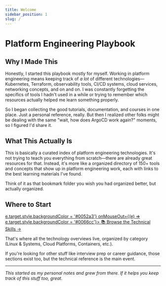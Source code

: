 ```yaml
---
title: Welcome
sidebar_position: 1
slug: /
---
```


# Platform Engineering Playbook

## Why I Made This

Honestly, I started this playbook mostly for myself. Working in platform engineering means keeping track of *a lot* of different technologies—Kubernetes, Terraform, observability tools, CI/CD systems, cloud services, networking concepts, and on and on. I was constantly forgetting the specifics of tools I hadn't used in a while or trying to remember which resources actually helped me learn something properly.

So I began collecting the good tutorials, documentation, and courses in one place. Just a personal reference, really. But then I realized other folks might be dealing with the same "wait, how does ArgoCD work again?" moments, so I figured I'd share it.

## What This Actually Is

This is basically a curated index of platform engineering technologies. It's not trying to teach you everything from scratch—there are already great resources for that. Instead, it's more like a organized directory of 150+ tools and concepts that show up in platform engineering work, each with links to the best learning materials I've found.

Think of it as that bookmark folder you wish you had organized better, but actually organized.

## Where to Start

<div style={{textAlign: 'center', margin: '2rem 0'}}>
<a href="/technical-skills" style={{
  display: 'inline-block',
  padding: '1rem 2rem',
  fontSize: '1.2rem',
  fontWeight: 'bold',
  color: 'white',
  backgroundColor: '#0066cc',
  borderRadius: '8px',
  textDecoration: 'none',
  border: 'none',
  cursor: 'pointer',
  transition: 'background-color 0.2s ease'
}} onMouseOver={(e) => e.target.style.backgroundColor = '#0052a3'} onMouseOut={(e) => e.target.style.backgroundColor = '#0066cc'}>
📚 Browse the Technical Skills →
</a>
</div>

That's where all the technology overviews live, organized by category (Linux & Systems, Cloud Platforms, Containers, etc.).

If you're looking for other stuff like interview prep or career guidance, those sections exist too, but the technical reference is the main event.

---

*This started as my personal notes and grew from there. If it helps you keep track of this stuff too, great.*